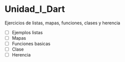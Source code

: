 # Unidad_I_Dart
Ejercicios de listas, mapas, funciones, clases y herencia
- [ ] Ejemplos listas
- [ ] Mapas
- [ ] Funciones basicas
- [ ] Clase
- [ ] Herencia
